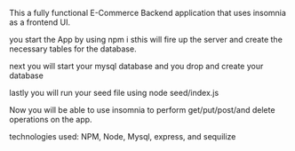 This a fully functional E-Commerce Backend application that uses insomnia as a frontend UI.

you start the App by using npm i sthis will fire up the server and create the necessary tables for the database.

next you will start your mysql database and you drop and create your database 

lastly you will run your seed file using node seed/index.js

Now you will be able to use insomnia to perform get/put/post/and delete operations on the app.

technologies used: NPM, Node, Mysql, express, and sequilize